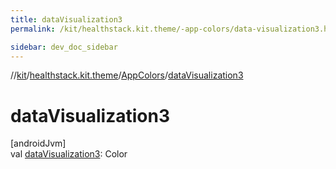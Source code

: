 ```yaml
---
title: dataVisualization3
permalink: /kit/healthstack.kit.theme/-app-colors/data-visualization3.html

sidebar: dev_doc_sidebar
---
```

//[kit](../../../kit.html)/[healthstack.kit.theme](../index.html)/[AppColors](index.html)/[dataVisualization3](data-visualization3.html)



# dataVisualization3



[androidJvm]\
val [dataVisualization3](data-visualization3.html): Color




